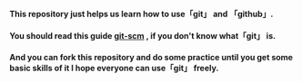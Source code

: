 #### This repository just helps us learn how to use「git」  and 「github」.
#### You should read this guide [git-scm](https://git-scm.com) , if you don't know what「git」 is.
#### And you can fork this repository and do some practice until you get some basic skills of it I hope everyone can use「git」 freely.
